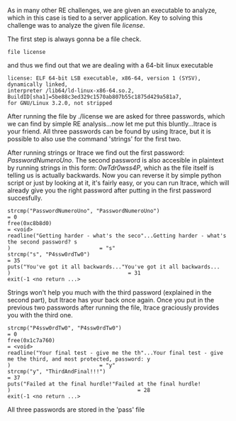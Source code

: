 As in many other RE challenges, we are given an executable to analyze, which in this case is tied to a server application.
Key to solving this challenge was to analyze the given file _license_.

The first step is always gonna be a file check.
```
file license
```
and thus we find out that we are dealing with a 64-bit linux executable
```
license: ELF 64-bit LSB executable, x86-64, version 1 (SYSV), dynamically linked, 
interpreter /lib64/ld-linux-x86-64.so.2, BuildID[sha1]=5be88c3ed329c1570ab807b55c1875d429a581a7, 
for GNU/Linux 3.2.0, not stripped
```
After running the file by ./license we are asked for three passwords, which we can find by simple RE analysis...now let me put this bluntly...ltrace is your friend.
All three passwords can be found by using ltrace, but it is possible to also use the command 'strings' for the first two.

After running strings or ltrace we find out the first password: _PasswordNumeroUno_. The second password is also accesible in plaintext by running strings in this form: _0wTdr0wss4P_, which as the file itself is telling us is actually backwards.
Now you can reverse it by simple python script or just by looking at it, it's fairly easy, or you can run ltrace, which will already give you the right password after 
putting in the first password succesfully.

```
strcmp("PasswordNumeroUno", "PasswordNumeroUno")                           = 0
free(0xc8b8d0)                                                             = <void>
readline("Getting harder - what's the seco"...Getting harder - what's the second password? s
)                            = "s"
strcmp("s", "P4ssw0rdTw0")                                                 = 35
puts("You've got it all backwards..."You've got it all backwards...
)                                     = 31
exit(-1 <no return ...>
```
Strings won't help you much with the third password (explained in the second part), but ltrace has your back once again. Once you put in the previous two passwords after running the file, ltrace
graciously provides you with the third one.
```
strcmp("P4ssw0rdTw0", "P4ssw0rdTw0")                                       = 0
free(0x1c7a760)                                                            = <void>
readline("Your final test - give me the th"...Your final test - give me the third, and most protected, password: y
)                            = "y"
strcmp("y", "ThirdAndFinal!!!")                                            = 37
puts("Failed at the final hurdle!"Failed at the final hurdle!
)                                        = 28
exit(-1 <no return ...>
```
All three passwords are stored in the 'pass' file
